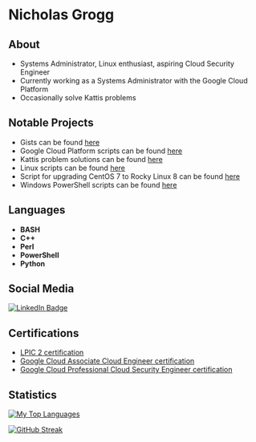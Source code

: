 # Nicholas Grogg

## About
* Systems Administrator, Linux enthusiast, aspiring Cloud Security Engineer
* Currently working as a Systems Administrator with the Google Cloud Platform
* Occasionally solve Kattis problems

## Notable Projects
* Gists can be found [here](https://gist.github.com/ngrogg)
* Google Cloud Platform scripts can be found [here](https://github.com/ngrogg/google-cloud-cli-scripts)
* Kattis problem solutions can be found [here](https://github.com/ngrogg/kattis-solutions)
* Linux scripts can be found [here](https://github.com/ngrogg/linux-sysadmin-scripts)
* Script for upgrading CentOS 7 to Rocky Linux 8 can be found [here](https://github.com/ngrogg/leapp-elevate-centos7-helper)
* Windows PowerShell scripts can be found [here](https://github.com/ngrogg/powershell-scripts)

## Languages
* **BASH**
* **C++**
* **Perl**
* **PowerShell**
* **Python**

## Social Media
<div id="badges">
  <a href="https://www.linkedin.com/in/ngrogg">
    <img src="https://img.shields.io/badge/LinkedIn-blue?style=for-the-badge&logo=linkedin&logoColor=white" alt="LinkedIn Badge"/>
  </a>
</div>


## Certifications
* [LPIC 2 certification](https://cs.lpi.org/caf/Xamman/certification/verify/LPI000542974/lkjhd44ryz)
* [Google Cloud Associate Cloud Engineer certification](https://www.credential.net/02dacf6a-112c-499b-91b0-82f8410be2c3?key=95ba630ca716ce49a6d1b46c863228ee61de239fc46c1adc90b5a3b0fcc95b9a)
* [Google Cloud Professional Cloud Security Engineer certification](https://google.accredible.com/ef25ac86-162b-4bdd-b83a-11c0dcf5a557?key=08e4d2444192811f23b736d501a50e4109c43b536ea29035c1ab0bfb0c5a2a8b)

## Statistics
[![My Top Languages](https://github-readme-stats.vercel.app/api/top-langs/?username=ngrogg&langs_count=8&theme=merko&layout=compact)](https://github.com/anuraghazra/github-readme-stats)

[![GitHub Streak](https://github-readme-streak-stats.herokuapp.com?user=ngrogg&theme=merko)](https://git.io/streak-stats)
